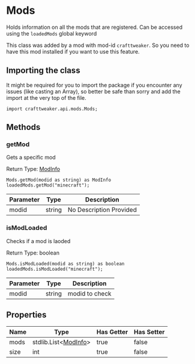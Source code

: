 # Mods

Holds information on all the mods that are registered.
 Can be accessed using the `loadedMods` global keyword

This class was added by a mod with mod-id `crafttweaker`. So you need to have this mod installed if you want to use this feature.

## Importing the class

It might be required for you to import the package if you encounter any issues (like casting an Array), so better be safe than sorry and add the import at the very top of the file.
```zenscript
import crafttweaker.api.mods.Mods;
```


## Methods

### getMod

Gets a specific mod

Return Type: [ModInfo](/vanilla/api/mods/ModInfo)

```zenscript
Mods.getMod(modid as string) as ModInfo
loadedMods.getMod("minecraft");
```
| Parameter | Type | Description |
|-----------|------|-------------|
| modid | string | No Description Provided |
### isModLoaded

Checks if a mod is laoded

Return Type: boolean

```zenscript
Mods.isModLoaded(modid as string) as boolean
loadedMods.isModLoaded("minecraft");
```
| Parameter | Type | Description |
|-----------|------|-------------|
| modid | string | modid to check |

## Properties

| Name | Type | Has Getter | Has Setter |
|------|------|------------|------------|
| mods | stdlib.List&lt;[ModInfo](/vanilla/api/mods/ModInfo)&gt; | true | false |
| size | int | true | false |

